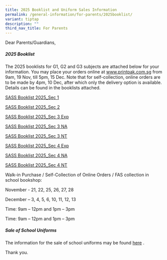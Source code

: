 ```yaml
---
title: 2025 Booklist and Uniform Sales Information
permalink: /general-information/for-parents/2025booklist/
variant: tiptap
description: ""
third_nav_title: For Parents
---
```

<p>Dear Parents/Guardians,</p>
<h5><strong>2025 Booklist</strong></h5>
<p>The 2025 booklists for G1, G2 and G3 subjects are attached below for your
information. You may place your orders online at <a href="http://www.printpak.com.sg" rel="noopener noreferrer nofollow" target="_blank">www.printpak.com.sg</a> from 9am, 19 Nov,
till 5pm, 15 Dec. Note that for self-collection, online orders are to be
made by 4pm, 10 Dec, after which only the delivery option is available.
Details can be found in the booklists attached.</p>
<p><a href="/files/2025 Booklist_Uniform Sales/25_SASS_Booklist_2025_Sec_1.pdf" rel="noopener nofollow" target="_blank">SASS Booklist 2025_Sec 1</a>
</p>
<p><a href="/files/2025 Booklist_Uniform Sales/25_SASS_Booklist_2025_Sec_2.pdf" rel="noopener nofollow" target="_blank">SASS Booklist 2025_Sec 2</a>
</p>
<p><a href="/files/2025 Booklist_Uniform Sales/25_SASS_Booklist_2025_Sec_3_Exp.pdf" rel="noopener nofollow" target="_blank">SASS Booklist 2025_Sec 3 Exp</a>
</p>
<p><a href="/files/2025 Booklist_Uniform Sales/25_SASS_Booklist_2025_Sec_3_NA.pdf" rel="noopener nofollow" target="_blank">SASS Booklist 2025_Sec 3 NA</a>
</p>
<p><a href="/files/2025 Booklist_Uniform Sales/25_SASS_Booklist_2025_Sec_3_NT.pdf" rel="noopener nofollow" target="_blank">SASS Booklist 2025_Sec 3 NT</a>
</p>
<p><a href="/files/2025 Booklist_Uniform Sales/25_SASS_Booklist_2025_Sec_4_Exp.pdf" rel="noopener nofollow" target="_blank">SASS Booklist 2025_Sec 4 Exp</a>
</p>
<p><a href="/files/2025 Booklist_Uniform Sales/25_SASS_Booklist_2025_Sec_4_NA.pdf" rel="noopener nofollow" target="_blank">SASS Booklist 2025_Sec 4 NA</a>
</p>
<p><a href="/files/2025 Booklist_Uniform Sales/25_SASS_Booklist_2025_Sec_4_NT.pdf" rel="noopener nofollow" target="_blank">SASS Booklist 2025_Sec 4 NT</a>
</p>
<p></p>
<p>Walk-in Purchase / Self-Collection of Online Orders / FAS collection in
school bookshop:</p>
<p>November - 21, 22, 25, 26, 27, 28</p>
<p>December – 3, 4, 5, 6, 10, 11, 12, 13</p>
<p>Time: 9am – 12pm and 1pm – 3pm</p>
<p>Time: 9am – 12pm and 1pm – 3pm</p>
<h5><strong>Sale of School Uniforms</strong></h5>
<p>The information for the sale of school uniforms may be found <a href="/files/2025 Booklist_Uniform Sales/School_Uniform_Sales_Info.pdf" rel="noopener nofollow" target="_blank">here</a> .</p>
<p>Thank you.</p>